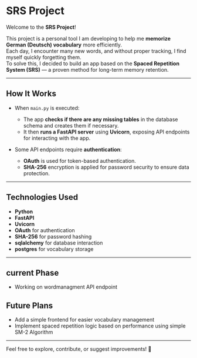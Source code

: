 # SRS Project

Welcome to the **SRS Project**!

This project is a personal tool I am developing to help me **memorize German (Deutsch) vocabulary** more efficiently.  
Each day, I encounter many new words, and without proper tracking, I find myself quickly forgetting them.  
To solve this, I decided to build an app based on the **Spaced Repetition System (SRS)** — a proven method for long-term memory retention.

---

## How It Works

- When `main.py` is executed:
  - The app **checks if there are any missing tables** in the database schema and creates them if necessary.
  - It then **runs a FastAPI server** using **Uvicorn**, exposing API endpoints for interacting with the app.

- Some API endpoints require **authentication**:
  - **OAuth** is used for token-based authentication.
  - **SHA-256** encryption is applied for password security to ensure data protection.

---

## Technologies Used
- **Python**
- **FastAPI**
- **Uvicorn**
- **OAuth** for authentication
- **SHA-256** for password hashing
- **sqlalchemy** for database interaction
- **postgres** for vocabulary storage

---
## current Phase
- Working on wordmanagment API endpoint 


## Future Plans
- Add a simple frontend for easier vocabulary management
- Implement spaced repetition logic based on performance using simple SM-2 Algorithm

---

Feel free to explore, contribute, or suggest improvements! 🚀

